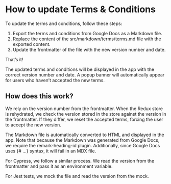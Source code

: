 # How to update Terms & Conditions

To update the terms and conditions, follow these steps:

1. Export the terms and conditions from Google Docs as a Markdown file.
2. Replace the content of the src/markdown/terms/terms.md file with the exported content.
3. Update the frontmatter of the file with the new version number and date.

That’s it!

The updated terms and conditions will be displayed in the app with the correct version number and date. A popup banner
will automatically appear for users who haven’t accepted the new terms.

## How does this work?

We rely on the version number from the frontmatter. When the Redux store is rehydrated, we check the version stored in
the store against the version in the frontmatter. If they differ, we reset the accepted terms, forcing the user to
accept the new version.

The Markdown file is automatically converted to HTML and displayed in the app. Note that because the Markdown was
generated
from Google Docs, we require the remark-heading-id plugin. Additionally, since Google Docs uses {# ...} syntax, it will
fail in an MDX file.

For Cypress, we follow a similar process. We read the version from the frontmatter and pass it as an environment
variable.

For Jest tests, we mock the file and read the version from the mock.
